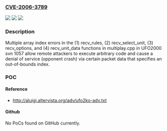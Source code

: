 ### [CVE-2006-3789](https://cve.mitre.org/cgi-bin/cvename.cgi?name=CVE-2006-3789)
![](https://img.shields.io/static/v1?label=Product&message=n%2Fa&color=blue)
![](https://img.shields.io/static/v1?label=Version&message=n%2Fa&color=blue)
![](https://img.shields.io/static/v1?label=Vulnerability&message=n%2Fa&color=brighgreen)

### Description

Multiple array index errors in the (1) recv_rules, (2) recv_select_unit, (3) recv_options, and (4) recv_unit_data functions in multiplay.cpp in UFO2000 svn 1057 allow remote attackers to execute arbitrary code and cause a denial of service (opponent crash) via certain packet data that specifies an out-of-bounds index.

### POC

#### Reference
- http://aluigi.altervista.org/adv/ufo2ko-adv.txt

#### Github
No PoCs found on GitHub currently.

